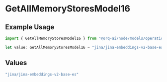 # GetAllMemoryStoresModel16

## Example Usage

```typescript
import { GetAllMemoryStoresModel16 } from "@orq-ai/node/models/operations";

let value: GetAllMemoryStoresModel16 = "jina/jina-embeddings-v2-base-es";
```

## Values

```typescript
"jina/jina-embeddings-v2-base-es"
```